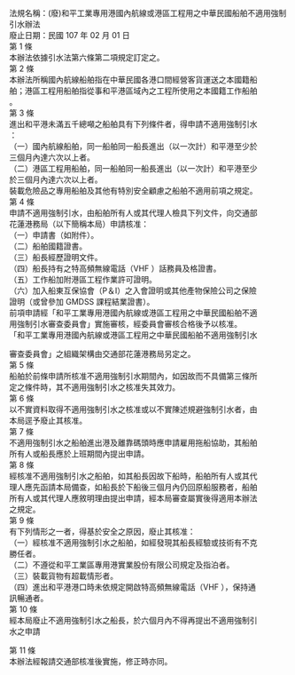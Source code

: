 法規名稱：(廢)和平工業專用港國內航線或港區工程用之中華民國船舶不適用強制引水辦法  
廢止日期：民國 107 年 02 月 01 日  
第 1 條  
本辦法依據引水法第六條第二項規定訂定之。  
第 2 條  
本辦法所稱國內航線船舶指在中華民國各港口間經營客貨運送之本國籍船  
舶；港區工程用船舶指從事和平港區域內之工程所使用之本國籍工作船舶  
。  
第 3 條  
進出和平港未滿五千總噸之船舶具有下列條件者，得申請不適用強制引水  
：  
（一）國內航線船舶，同一船舶同一船長進出（以一次計）和平港至少於  
三個月內達六次以上者。  
（二）港區工程用船舶，同一船舶同一船長進出（以一次計）和平港至少  
於三個月內達六次以上者。  
裝載危險品之專用船舶及其他有特別安全顧慮之船舶不適用前項之規定。  
第 4 條  
申請不適用強制引水，由船舶所有人或其代理人檢具下列文件，向交通部  
花蓮港務局（以下簡稱本局）申請核准：  
（一）申請書（如附件）。  
（二）船舶國籍證書。  
（三）船長經歷證明文件。  
（四）船長持有之特高頻無線電話（VHF ）話務員及格證書。  
（五）工作船加附港區工程作業許可證明。  
（六）加入船東互保協會（P＆I）之入會證明或其他產物保險公司之保險  
證明（或曾參加 GMDSS 課程結業證書）。  
前項申請經「和平工業專用港國內航線或港區工程用之中華民國船舶不適  
用強制引水審查委員會」實施審核，經委員會審核合格後予以核准。  
「和平工業專用港國內航線或港區工程用之中華民國船舶不適用強制引水  


審查委員會」之組織架構由交通部花蓮港務局另定之。  
第 5 條  
船舶於前條申請所核准不適用強制引水期間內，如因故而不具備第三條所  
定之條件時，其不適用強制引水之核准失其效力。  
第 6 條  
以不實資料取得不適用強制引水之核准或以不實陳述規避強制引水者，由  
本局逕予廢止其核准。  
第 7 條  
不適用強制引水之船舶進出港及離靠碼頭時應申請雇用拖船協助，其船舶  
所有人或船長應於上班期間內提出申請。  
第 8 條  
經核准不適用強制引水之船舶，如其船長因故下船時，船舶所有人或其代  
理人應先函請本局備查，如船長於下船後三個月內仍回原船服務者，船舶  
所有人或其代理人應敘明理由提出申請，經本局審查屬實後得適用本辦法  
之規定。  
第 9 條  
有下列情形之一者，得基於安全之原因，廢止其核准：  
（一）經核准不適用強制引水之船舶，如經發現其船長經驗或技術有不克  
勝任者。  
（二）不遵從和平工業區專用港實業股份有限公司規定及指泊者。  
（三）裝載貨物有超載情形者。  
（四）進出和平港港口時未依規定開啟特高頻無線電話（VHF ），保持通  
訊暢通者。  
第 10 條  
經本局廢止不適用強制引水之船長，於六個月內不得再提出不適用強制引  
水之申請  


第 11 條  
本辦法經報請交通部核准後實施，修正時亦同。  


